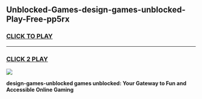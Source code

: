 
## Unblocked-Games-design-games-unblocked-Play-Free-pp5rx
<h3>
<a href="https://premium76.site?title=design-games-unblocked&ref=22A">CLICK TO PLAY</a></h3>
<hr>

<h3>
<a href="https://premium76.site?title=design-games-unblocked&ref=22A">CLICK 2 PLAY</a>
  
</h3>

<a href="https://premium76.site?title=design-games-unblocked&ref=22A"><img src="https://clearcache.store/games.png"></a>


**design-games-unblocked games unblocked: Your Gateway to Fun and Accessible Online Gaming**
